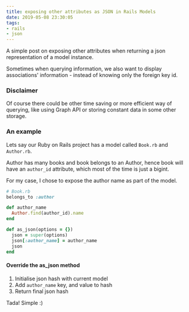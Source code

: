 ```yaml
---
title: exposing other attributes as JSON in Rails Models
date: 2019-05-08 23:30:05
tags:
- rails
- json
---
```


A simple post on exposing other attributes when returning a json representation of a model instance.<!-- excerpt -->

Sometimes when querying information, we also want to display associations' information - instead of knowing only the foreign key id. 

### Disclaimer
Of course there could be other time saving or more efficient way of querying, like using Graph API or storing constant data in some other storage. 

### An example

Lets say our Ruby on Rails project has a model called `Book.rb` and `Author.rb`.

Author has many books and book belongs to an Author, hence book will have an `author_id` attribute, which most of the time is just a bigint.

For my case, I chose to expose the author name as part of the model.

```ruby
# Book.rb
belongs_to :author

def author_name
  Author.find(author_id).name
end

def as_json(options = {})
  json = super(options)
  json[:author_name] = author_name
  json
end
```

#### Override the as_json method
1. Initialise json hash with current model 
2. Add `author_name` key, and value to hash
3. Return final json hash

Tada! Simple :) 
